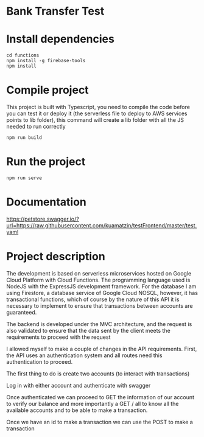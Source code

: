 # Bank Transfer Test
# Install dependencies
```
cd functions
npm install -g firebase-tools
npm install
```
# Compile project
This project is built with Typescript, you need to compile the code before you can test it or deploy it (the serverless file to deploy to AWS services points to lib folder), this command will create a lib folder with all the JS needed to run correctly
```
npm run build
```
# Run the project
```
npm run serve
```

# Documentation
https://petstore.swagger.io/?url=https://raw.githubusercontent.com/kuamatzin/testFrontend/master/test.yaml

# Project description

The development is based on serverless microservices hosted on Google Cloud Platform with Cloud Functions. The programming language used is NodeJS with the ExpressJS development framework. For the database I am using Firestore, a database service of Google Cloud NOSQL, however, it has transactional functions, which of course by the nature of this API it is necessary to implement to ensure that transactions between accounts are guaranteed.

The backend is developed under the MVC architecture, and the request is also validated to ensure that the data sent by the client meets the requirements to proceed with the request

I allowed myself to make a couple of changes in the API requirements. First, the API uses an authentication system and all routes need this authentication to proceed.

The first thing to do is create two accounts (to interact with transactions)

Log in with either account and authenticate with swagger

Once authenticated we can proceed to GET the information of our account to verify our balance and more importantly a GET / all to know all the available accounts and to be able to make a transaction.

Once we have an id to make a transaction we can use the POST to make a transaction